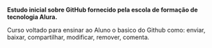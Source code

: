 **Estudo inicial sobre GitHub fornecido pela escola de formação de tecnologia Alura.**

Curso voltado para ensinar ao Aluno o basico do Github como: enviar, baixar, compartilhar, modificar, remover, comenta.

